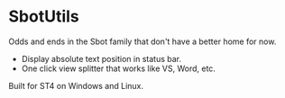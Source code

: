 # SbotUtils

Odds and ends in the Sbot family that don't have a better home for now.

- Display absolute text position in status bar.
- One click view splitter that works like VS, Word, etc.

Built for ST4 on Windows and Linux.
